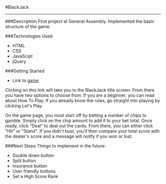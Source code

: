 #BlackJack

----
###Description
First project at General Assembly. Implemented the basic structure of the game.

###Technologies Used

- HTML 
- CSS
- JavaScipt
- jQuery

###Getting Started
- Link to [game](https://ibrianfrancisco.github.io/Blackjack_Project/)

Clicking on this link will take you to the BlackJack title screen. From there you have two options to choose from. If you are a beginner, you can read about How To Play. If you already know the rules, go straight into playing by clicking Let's Play.

On the game page, you must start off by betting a number of chips to gamble. Simply click on the chip amount to add it to your bet total. Once ready, click "Deal" to deal out the cards. From there, you can either click "Hit" or "Stand". If you didn't bust, you'll then compare your total score with the dealer's score and a message will notify if you won or lost.

###Next Steps
Things to implement in the future:

  - Double down button
  - Split button
  - Insurance button
  - User friendly buttons 
  - Set a High Score Rank
